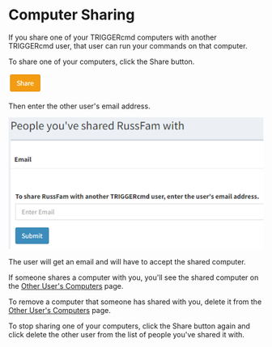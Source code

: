 # Computer Sharing

If you share one of your TRIGGERcmd computers with another TRIGGERcmd user, that user can run your commands on that computer.  

To share one of your computers, click the Share button.

![share button](pt/images/share.png)

Then enter the other user's email address.  

![Share a computer](pt/images/share-computer.png)

The user will get an email and will have to accept the shared computer.

If someone shares a computer with you, you'll see the shared computer on the [Other User's Computers](https://www.triggercmd.com/user/computer/otherlist) page.  

To remove a computer that someone has shared with you, delete it from the [Other User's Computers](https://www.triggercmd.com/user/computer/otherlist) page.  

To stop sharing one of your computers, click the Share button again and click delete the other user from the list of people you've shared it with.  